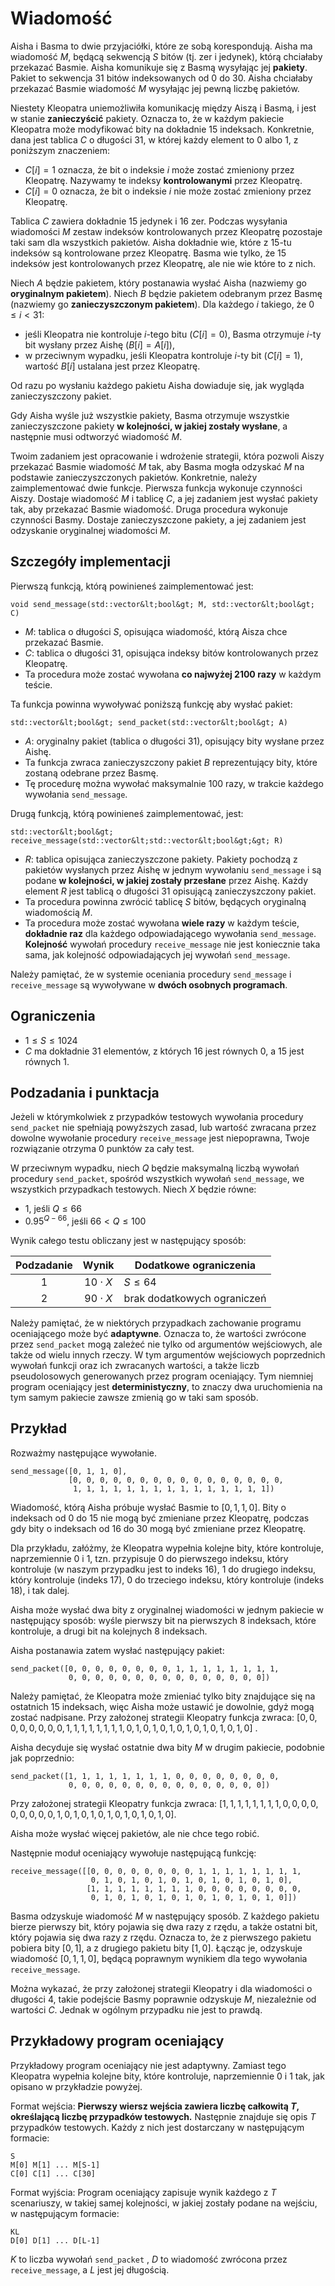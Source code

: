 # Wiadomość

Aisha i Basma to dwie przyjaciółki, które ze sobą korespondują.
Aisha ma wiadomość $M$, będącą sekwencją $S$ bitów (tj. zer i jedynek), którą chciałaby przekazać Basmie.
Aisha komunikuje się z Basmą wysyłając jej **pakiety**.
Pakiet to sekwencja $31$ bitów indeksowanych od $0$ do $30$.
Aisha chciałaby przekazać Basmie wiadomość $M$ wysyłając jej pewną liczbę pakietów.

Niestety Kleopatra uniemożliwiła komunikację między Aiszą i Basmą, i jest w stanie **zanieczyścić** pakiety.
Oznacza to, że w każdym pakiecie Kleopatra może modyfikować bity na dokładnie $15$ indeksach.
Konkretnie, dana jest tablica $C$ o długości $31$, w której każdy element to $0$ albo $1$, z poniższym znaczeniem:

* $C[i] = 1$ oznacza, że bit o indeksie $i$ może zostać zmieniony przez Kleopatrę. Nazywamy te indeksy **kontrolowanymi** przez Kleopatrę.
* $C[i] = 0$ oznacza, że bit o indeksie $i$ nie może zostać zmieniony przez Kleopatrę.

Tablica $C$ zawiera dokładnie $15$ jedynek i $16$ zer.
Podczas wysyłania wiadomości $M$ zestaw indeksów kontrolowanych przez Kleopatrę pozostaje taki sam dla wszystkich pakietów.
Aisha dokładnie wie, które z $15$-tu indeksów są kontrolowane przez Kleopatrę.
Basma wie tylko, że $15$ indeksów jest kontrolowanych przez Kleopatrę, ale nie wie które to z nich.

Niech $A$ będzie pakietem, który postanawia wysłać Aisha
 (nazwiemy go **oryginalnym pakietem**).
Niech $B$ będzie pakietem odebranym przez Basmę
 (nazwiemy go **zanieczyszczonym pakietem**).
Dla każdego $i$ takiego, że $0 \leq i < 31$:
* jeśli Kleopatra nie kontroluje $i$-tego bitu ($C[i] = 0$),
   Basma otrzymuje $i$-ty bit wysłany przez Aishę ($B[i] = A[i]$),
* w przeciwnym wypadku, jeśli Kleopatra kontroluje $i$-ty bit ($C[i] = 1$), wartość $B[i]$ ustalana jest przez Kleopatrę.

Od razu po wysłaniu każdego pakietu Aisha dowiaduje się, jak wygląda zanieczyszczony pakiet.

Gdy Aisha wyśle już wszystkie pakiety, Basma otrzymuje wszystkie zanieczyszczone pakiety **w kolejności, w jakiej zostały wysłane**, a następnie musi odtworzyć wiadomość $M$.

Twoim zadaniem jest opracowanie i wdrożenie strategii, która pozwoli Aiszy przekazać Basmie wiadomość $M$ tak, aby Basma mogła odzyskać $M$ na podstawie zanieczyszczonych pakietów.
Konkretnie, należy zaimplementować dwie funkcje.
Pierwsza funkcja wykonuje czynności Aiszy.
Dostaje wiadomość $M$ i tablicę $C$, a jej zadaniem jest wysłać pakiety tak, aby przekazać Basmie wiadomość.
Druga procedura wykonuje czynności Basmy.
Dostaje zanieczyszczone pakiety, a jej zadaniem jest odzyskanie oryginalnej wiadomości $M$.

## Szczegóły implementacji

Pierwszą funkcją, którą powinieneś zaimplementować jest:

```
void send_message(std::vector&lt;bool&gt; M, std::vector&lt;bool&gt; C)
```

* $M$: tablica o długości $S$, opisująca
   wiadomość, którą Aisza chce przekazać Basmie.
* $C$: tablica o długości $31$,
   opisująca indeksy bitów kontrolowanych przez Kleopatrę.
* Ta procedura może zostać wywołana **co najwyżej 2100 razy** w każdym teście.

Ta funkcja powinna wywoływać poniższą funkcję aby wysłać pakiet:

```
std::vector&lt;bool&gt; send_packet(std::vector&lt;bool&gt; A)
```

* $A$: oryginalny pakiet (tablica o długości $31$),
   opisujący bity wysłane przez Aishę.
* Ta funkcja zwraca zanieczyszczony pakiet $B$
   reprezentujący bity, które zostaną odebrane przez Basmę.
* Tę procedurę można wywołać maksymalnie $100$ razy, w trakcie każdego wywołania `send_message`.

Drugą funkcją, którą powinieneś zaimplementować, jest:

```
std::vector&lt;bool&gt; receive_message(std::vector&lt;std::vector&lt;bool&gt;&gt; R)
```

* $R$: tablica opisująca zanieczyszczone pakiety. Pakiety pochodzą z pakietów wysłanych przez Aishę w jednym wywołaniu `send_message` i są podane **w kolejności, w jakiej zostały przesłane** przez Aishę. Każdy element $R$ jest tablicą o długości $31$ opisującą zanieczyszczony pakiet.
* Ta procedura powinna zwrócić tablicę $S$ bitów, będących oryginalną wiadomością $M$.
* Ta procedura może zostać wywołana **wiele razy** w każdym teście, **dokładnie raz** dla każdego odpowiadającego wywołania `send_message`. **Kolejność** wywołań procedury `receive_message` nie jest koniecznie taka sama, jak kolejność odpowiadających jej wywołań `send_message`.

Należy pamiętać, że w systemie oceniania procedury `send_message` i `receive_message` są wywoływane w **dwóch osobnych programach**.

## Ograniczenia

* $1 \leq S \leq 1024$
* $C$ ma dokładnie $31$ elementów, z których $16$ jest równych $0$, a $15$ jest równych $1$.

## Podzadania i punktacja

Jeżeli w którymkolwiek z przypadków testowych wywołania procedury ``send_packet`` nie spełniają powyższych zasad, lub wartość zwracana przez dowolne wywołanie procedury `receive_message` jest niepoprawna, Twoje rozwiązanie otrzyma $0$ punktów za cały test.

W przeciwnym wypadku, niech $Q$ będzie maksymalną liczbą wywołań procedury `send_packet`, spośród wszystkich wywołań `send_message`, we wszystkich przypadkach testowych.
Niech $X$ będzie równe:
- $1$, jeśli $Q \leq 66$
- $0.95 ^ {Q - 66}$, jeśli $66 < Q \leq 100$

Wynik całego testu obliczany jest w następujący sposób:

| Podzadanie | Wynik | Dodatkowe ograniczenia |
| :-----: | :----: | ---------------------- |
| 1       | $10 \cdot X$ | $S \leq 64$
| 2       | $90 \cdot X$ | brak dodatkowych ograniczeń

Należy pamiętać, że w niektórych przypadkach zachowanie programu oceniającego może być **adaptywne**.
Oznacza to, że wartości zwrócone przez `send_packet` mogą zależeć nie tylko od argumentów wejściowych, ale także od wielu innych rzeczy. W tym argumentów wejściowych poprzednich wywołań funkcji oraz ich zwracanych wartości, a także liczb pseudolosowych generowanych przez program oceniający. Tym niemniej program oceniający jest **deterministyczny**, to znaczy dwa uruchomienia na tym samym pakiecie zawsze zmienią go w taki sam sposób.

## Przykład

Rozważmy następujące wywołanie.

```
send_message([0, 1, 1, 0],
             [0, 0, 0, 0, 0, 0, 0, 0, 0, 0, 0, 0, 0, 0, 0, 0, 
              1, 1, 1, 1, 1, 1, 1, 1, 1, 1, 1, 1, 1, 1, 1])
```

Wiadomość, którą Aisha próbuje wysłać Basmie to $[0, 1, 1, 0]$. Bity o indeksach od $0$ do $15$ nie mogą być zmieniane przez Kleopatrę, podczas gdy bity o indeksach od $16$ do $30$ mogą być zmieniane przez Kleopatrę.

Dla przykładu, załóżmy, że Kleopatra wypełnia kolejne bity, które kontroluje, naprzemiennie $0$ i $1$, tzn. przypisuje $0$ do pierwszego indeksu, który kontroluje (w naszym przypadku jest to indeks $16$),
 $1$ do drugiego indeksu, który kontroluje (indeks $17$),
 $0$ do trzeciego indeksu, który kontroluje (indeks $18$), i tak dalej.

Aisha może wysłać dwa bity z oryginalnej wiadomości w jednym pakiecie w następujący sposób: wyśle pierwszy bit na pierwszych $8$ indeksach, które kontroluje, a drugi bit na kolejnych $8$ indeksach.

Aisha postanawia zatem wysłać następujący pakiet:

```
send_packet([0, 0, 0, 0, 0, 0, 0, 0, 1, 1, 1, 1, 1, 1, 1, 1,
             0, 0, 0, 0, 0, 0, 0, 0, 0, 0, 0, 0, 0, 0, 0])
```

Należy pamiętać, że Kleopatra może zmieniać tylko bity znajdujące się na ostatnich $15$ indeksach, więc Aisha może ustawić je dowolnie, gdyż mogą zostać nadpisane.
Przy założonej strategii Kleopatry funkcja zwraca:
 $[0, 0, 0, 0, 0, 0, 0, 0, 1, 1, 1, 1, 1, 1, 1, 1, 0, 1, 0, 1, 0, 1, 0, 1, 0, 1, 0, 1, 0, 1, 0]$ .

Aisha decyduje się wysłać ostatnie dwa bity $M$ w drugim pakiecie, podobnie jak poprzednio:

```
send_packet([1, 1, 1, 1, 1, 1, 1, 1, 0, 0, 0, 0, 0, 0, 0, 0,
             0, 0, 0, 0, 0, 0, 0, 0, 0, 0, 0, 0, 0, 0, 0])
```

Przy założonej strategii Kleopatry funkcja zwraca: $[1, 1, 1, 1, 1, 1, 1, 1, 0, 0, 0, 0, 0, 0, 0, 0, 0, 1, 0, 1, 0, 1, 0, 1, 0, 1, 0, 1, 0, 1, 0]$.

Aisha może wysłać więcej pakietów, ale nie chce tego robić.

Następnie moduł oceniający wywołuje następującą funkcję:

```
receive_message([[0, 0, 0, 0, 0, 0, 0, 0, 1, 1, 1, 1, 1, 1, 1, 1,
                  0, 1, 0, 1, 0, 1, 0, 1, 0, 1, 0, 1, 0, 1, 0],
                 [1, 1, 1, 1, 1, 1, 1, 1, 0, 0, 0, 0, 0, 0, 0, 0,
                  0, 1, 0, 1, 0, 1, 0, 1, 0, 1, 0, 1, 0, 1, 0]])
```

Basma odzyskuje wiadomość $M$ w następujący sposób.
Z każdego pakietu bierze pierwszy bit, który pojawia się dwa razy z rzędu, a także ostatni bit, który pojawia się dwa razy z rzędu.
Oznacza to, że z pierwszego pakietu pobiera bity $[0, 1]$, a z drugiego pakietu bity $[1, 0]$.
Łącząc je, odzyskuje wiadomość $[0, 1, 1, 0]$, będącą poprawnym wynikiem dla tego wywołania `receive_message`.

Można wykazać, że przy założonej strategii Kleopatry i dla wiadomości o długości $4$, takie podejście Basmy poprawnie odzyskuje $M$, niezależnie od wartości $C$.
Jednak w ogólnym przypadku nie jest to prawdą.

## Przykładowy program oceniający

Przykładowy program oceniający nie jest adaptywny. Zamiast tego Kleopatra wypełnia kolejne bity, które kontroluje, naprzemiennie $0$ i $1$ tak, jak opisano w przykładzie powyżej.

Format wejścia: **Pierwszy wiersz wejścia zawiera liczbę całkowitą $T$, określającą liczbę przypadków testowych.**
Następnie znajduje się opis $T$ przypadków testowych. Każdy z nich jest dostarczany w następującym formacie:

```
S
M[0] M[1] ... M[S-1]
C[0] C[1] ... C[30]
```

Format wyjścia:
Program oceniający zapisuje wynik każdego z $T$ scenariuszy, w takiej samej kolejności, w jakiej zostały podane na wejściu, w następującym formacie:

```
KL
D[0] D[1] ... D[L-1]
```

$K$ to liczba wywołań `send_packet` , $D$ to wiadomość zwrócona przez `receive_message`, a $L$ jest jej długością.